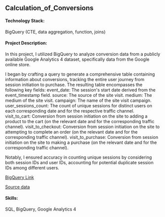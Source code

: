 ## Calculation_of_Conversions

#### Technology Stack:
BigQuery (CTE, data aggregation, function, joins)

#### Project Description:
In this project, I utilized BigQuery to analyze conversion data from a publicly available Google Analytics 4 dataset, specifically data from the Google online store.

I began by crafting a query to generate a comprehensive table containing information about conversions, tracking the entire user journey from session initiation to purchase. The resulting table encompasses the following key fields:
event_date: The session's start date derived from the event_timestamp field.
source: The source of the site visit.
medium: The medium of the site visit.
campaign: The name of the site visit campaign.
user_sessions_count: The count of unique sessions for distinct users on each corresponding date and for the respective traffic channel.
visit_to_cart: Conversion from session initiation on the site to adding a product to the cart (on the relevant date and for the corresponding traffic channel).
visit_to_checkout: Conversion from session initiation on the site to attempting to complete an order (on the relevant date and for the corresponding traffic channel).
visit_to_purchase: Conversion from session initiation on the site to making a purchase (on the relevant date and for the corresponding traffic channel).

Notably, I ensured accuracy in counting unique sessions by considering both session IDs and user IDs, accounting for potential duplicate session IDs among different users.

[BigQuery Link](https://console.cloud.google.com/bigquery?sq=916069414937:d96af45f57ad4dd0a4f6b731ceca6ee5)

[Source data](https://console.cloud.google.com/bigquery?p=bigquery-public-data&d=ga4_obfuscated_sample_ecommerce&t=events_20210131&page=table&project=hardy-scarab-392910)

#### Skills:
SQL, BigQuery, Google Analytics 4
